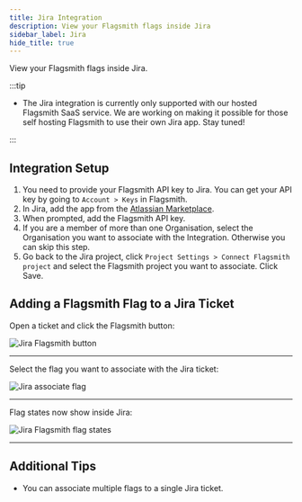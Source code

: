```yaml
---
title: Jira Integration
description: View your Flagsmith flags inside Jira
sidebar_label: Jira
hide_title: true
---
```


View your Flagsmith flags inside Jira.

:::tip

- The Jira integration is currently only supported with our hosted Flagsmith SaaS service. We are working on making it
  possible for those self hosting Flagsmith to use their own Jira app. Stay tuned!

:::

## Integration Setup

1. You need to provide your Flagsmith API key to Jira. You can get your API key by going to `Account > Keys` in
   Flagsmith.
2. In Jira, add the app from the
   [Atlassian Marketplace](https://marketplace.atlassian.com/apps/1232743/flagsmith-for-jira).
3. When prompted, add the Flagsmith API key.
4. If you are a member of more than one Organisation, select the Organisation you want to associate with the
   Integration. Otherwise you can skip this step.
5. Go back to the Jira project, click `Project Settings > Connect Flagsmith project` and select the Flagsmith project
   you want to associate. Click Save.

## Adding a Flagsmith Flag to a Jira Ticket

Open a ticket and click the Flagsmith button:

![Jira Flagsmith button](/img/integrations/jira/select-flagsmith.png)

---

Select the flag you want to associate with the Jira ticket:

![Jira associate flag](/img/integrations/jira/associate-flag.png)

---

Flag states now show inside Jira:

![Jira Flagsmith flag states](/img/integrations/jira/flag-states.png)

---

## Additional Tips

- You can associate multiple flags to a single Jira ticket. 
